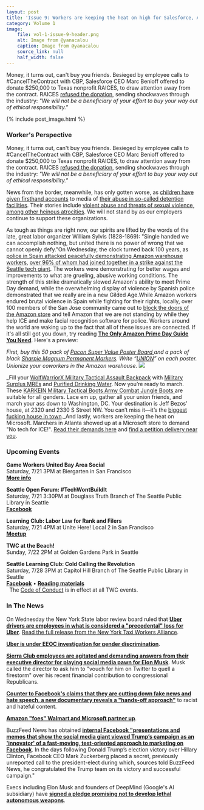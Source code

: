 ```yaml
---
layout: post
title: 'Issue 9: Workers are keeping the heat on high for Salesforce, Amazon, Microsoft'
category: Volume 1
image:
    file: vol-1-issue-9-header.png
    alt: Image from @yanacalou
    caption: Image from @yanacalou
    source_link: null
    half_width: false
---
```


<!-- Content imported from: http://eepurl.com/dBEEhT -->

Money, it turns out, can't buy you friends. Besieged by employee calls to #CancelTheContract with CBP, Salesforce CEO Marc Benioff offered to donate $250,000 to Texas nonprofit RAICES, to draw attention away from the contract. RAICES [refused the donation](https://twitter.com/RAICESTEXAS/status/1019975176140701696), sending shockwaves through the industry:&nbsp;_"We will not be a beneficiary of your effort to buy your way out of ethical responsibility."&nbsp;_

<!--excerpt-->

{% include post_image.html %}

### Worker's Perspective

Money, it turns out, can't buy you friends. Besieged by employee calls to #CancelTheContract with CBP, Salesforce CEO Marc Benioff offered to donate $250,000 to Texas nonprofit RAICES, to draw attention away from the contract. RAICES [refused the donation](https://twitter.com/RAICESTEXAS/status/1019975176140701696), sending shockwaves through the industry:&nbsp;_"We will not be a beneficiary of your effort to buy your way out of ethical responsibility."&nbsp;_  
  
News from the border, meanwhile, has only gotten worse, as [children have given firsthand accounts](https://www.nytimes.com/2018/07/14/us/migrant-children-shelters.html) to media of [their abuse in so-called detention facilities](https://www.texasobserver.org/treated-worse-than-dogs-immigrant-kids-in-detention-give-firsthand-accounts-of-squalid-conditions/). Their stories include [violent abuse and threats of sexual violence, among other heinous atrocities](https://www.newsweek.com/customs-and-border-control-beat-kicked-and-threatened-migrant-children-under-941385?amp=1&__twitter_impression=true). We will not stand by as our employers continue to support these organizations.&nbsp;  
  
As tough as things are right now, our spirits are lifted by the words of the late, great labor organizer William Sylvis (1828-1869): "Single handed we can accomplish nothing, but united there is no power of wrong that we cannot openly defy."On Wednesday, the clock turned back 100 years, as [police in Spain attacked peacefully demonstrating Amazon warehouse workers](https://www.telesurtv.net/english/news/Spain-Amazon-Workers-on-Strike-Attacked-by-National-Police-20180717-0012.html), [over 96% of whom had joined together in a strike against the Seattle tech giant](https://gizmodo.com/amazon-warehouse-strike-in-spain-reportedly-results-in-1827676740). The workers were demonstrating for better wages and improvements to what are grueling, abusive working conditions. The strength of this strike dramatically slowed Amazon's ability to meet Prime Day demand, while the overwhelming display of violence by Spanish police demonstrated that we really are in a new Gilded Age.While Amazon workers endured brutal violence in Spain while fighting for their rights, locally, over 100 members of the San Jose community came out to [block the doors of the Amazon store](https://www.facebook.com/SVRising/videos/2111378375793186/%5D)&nbsp;and tell Amazon that we are not standing by while they help ICE and make facial recognition software for police. Workers around the world are waking up to the fact that all of these issues are connected.&nbsp;If it's all still got you down, try reading [**The Only Amazon Prime Day Guide You Need**](https://splinternews.com/the-only-amazon-prime-day-guide-you-need-1827624247). Here's a preview:

_First, buy this 50 pack of&nbsp;[Pacon Super Value Poster Board&nbsp;](https://www.amazon.com/Pacon-Super-Value-Poster-Sheets/dp/B000F8XIP6/ref=sr_1_4?ie=UTF8&qid=1531749431&sr=8-4&keywords=posterboard&smid=ATVPDKIKX0DER&tag=splinteramzn-20&ascsubtag=efcb7fc8cfee40882fce418e64c0e338498ebb63&rawdata=%5Br%7Chttps%3A%2F%2Fsplinternews.com%5Bt%7Clink%5Bp%7C1827624247%5Ba%7CB000F8XIP6%5Bau%7C5722375466102916681%5Bb%7Csplinter)and a pack of black&nbsp;[Sharpie Magnum Permanent Markers](https://www.amazon.com/Sharpie-44101-Magnum-Permanent-Marker/dp/B00X4TV8Y6/ref=pd_sim_229_6?_encoding=UTF8&pd_rd_i=B00X4TV8Y6&pd_rd_r=a8b9269a-8908-11e8-a387-cb55ff1621b3&pd_rd_w=xsjwi&pd_rd_wg=aNn0u&pf_rd_i=desktop-dp-sims&pf_rd_m=ATVPDKIKX0DER&pf_rd_p=7967298517161621930&pf_rd_r=2JPWD1DFNE0T59HVMZ78&pf_rd_s=desktop-dp-sims&pf_rd_t=40701&psc=1&refRID=2JPWD1DFNE0T59HVMZ78&tag=splinteramzn-20&ascsubtag=0da52c6144a473da7c5d42e54c5042e08daf6230&rawdata=%5Br%7Chttps%3A%2F%2Fsplinternews.com%5Bt%7Clink%5Bp%7C1827624247%5Ba%7CB00X4TV8Y6%5Bau%7C5722375466102916681%5Bb%7Csplinter). Write “[UNION](https://theconcourse.deadspin.com/theres-never-been-a-better-time-to-unionize-amazon-1791126362)” on each poster. Unionize your coworkers in the Amazon warehouse. ![](https://pubads.g.doubleclick.net/gampad/ad?iu=/4246/fmg.fusion&c=1532038836&sz=401x301)_

_Fill your&nbsp;[WolfWarriorX Military Tactical Assault Backpack](https://www.amazon.com/WolfWarriorX-Military-Tactical-Resistant-Traveling/dp/B079DY16NC/ref=sr_1_14_sspa?s=home-garden&ie=UTF8&qid=1531749790&sr=1-14-spons&keywords=backpack&psc=1&tag=splinteramzn-20&ascsubtag=55077497f0f0df790c2a11e4409823397dae9a75&rawdata=%5Br%7Chttps%3A%2F%2Fsplinternews.com%5Bt%7Clink%5Bp%7C1827624247%5Ba%7CB079DY16NC%5Bau%7C5722375466102916681%5Bb%7Csplinter)&nbsp;with&nbsp;[Military Surplus MREs](https://www.amazon.com/Inspection-Meals-Military-Surplus-Bundle/dp/B07BHXQ5V4/ref=sr_1_4?ie=UTF8&qid=1531749908&sr=8-4&keywords=MRE&tag=splinteramzn-20&ascsubtag=38700ba40a43b3b88af33f735f2d2d240eba98b5&rawdata=%5Br%7Chttps%3A%2F%2Fsplinternews.com%5Bt%7Clink%5Bp%7C1827624247%5Ba%7CB07BHXQ5V4%5Bau%7C5722375466102916681%5Bb%7Csplinter)&nbsp;and&nbsp;[Purified Drinking Water](https://www.amazon.com/Kirkland-Signature-Purified-Drinking-Water/dp/B00QGMOJ4Y/ref=sr_1_12_s_it?s=grocery&ie=UTF8&qid=1531749976&sr=1-12&keywords=water&tag=splinteramzn-20&ascsubtag=9e53f56da75112184b059680da20bf6547175904&rawdata=%5Br%7Chttps%3A%2F%2Fsplinternews.com%5Bt%7Clink%5Bp%7C1827624247%5Ba%7CB00QGMOJ4Y%5Bau%7C5722375466102916681%5Bb%7Csplinter). Now you’re ready to march. These&nbsp;[KARKEIN Military Tactical Boots Army Combat Jungle Boots&nbsp;](https://www.amazon.com/KARKEIN-Military-Tactical-Combat-Jungle/dp/B075WT2N8G/ref=sr_1_4_sspa?ie=UTF8&qid=1531749634&sr=8-4-spons&keywords=army%2Bboots&psc=1&tag=splinteramzn-20&ascsubtag=916f1297d6b596b8ed59521a1274b18f9b763b1c&rawdata=%5Br%7Chttps%3A%2F%2Fsplinternews.com%5Bt%7Clink%5Bp%7C1827624247%5Ba%7CB075WT2N8G%5Bau%7C5722375466102916681%5Bb%7Csplinter)are suitable for all genders. Lace em up, gather all your union friends, and march your ass down to Washington, DC. Your destination is Jeff Bezos’ house, at 2320 and 2330 S Street NW. You can’t miss it—it’s the&nbsp;[biggest fucking house in town](https://www.washingtonpost.com/news/reliable-source/wp/2017/01/12/jeff-bezos-is-the-anonymous-buyer-of-the-biggest-house-in-washington/?utm_term=.4a3c27fda14d)._And lastly, workers are keeping the heat on Microsoft. Marchers in Atlanta showed up at a Microsoft store to demand "No tech for ICE!". [Read their demands here](https://madsa.ga/no-tech-for-ice/) and [find a petition delivery near you](https://www.notechforice.com/).


###  Upcoming Events

 **Game Workers United Bay Area Social**  
Saturday, 7/21 3PM at Biergarten in San Francisco  
[**More info**](https://twitter.com/GWU_BayArea/status/1017130219025518592)  
  
**Seattle Open Forum: #TechWontBuildIt**  
Saturday, 7/21 3:30PM at Douglass Truth Branch of The Seattle Public Library in Seattle  
[**Facebook**](https://www.facebook.com/events/257877258353344/)  
  
**Learning Club: Labor Law for Rank and Filers**  
Saturday, 7/21 4PM at Unite Here! Local 2 in San Francisco  
[**Meetup**](https://www.meetup.com/Tech-Workers-Coalition/events/252459669/)  
  
**TWC at the Beach!**  
Sunday, 7/22 2PM at Golden Gardens Park in Seattle  
  
**Seattle Learning Club: Cold Calling the Revolution**  
Saturday, 7/28 3PM at Capitol Hill Branch of The Seattle Public Library in Seattle  
[**Facebook**](https://www.facebook.com/events/1893509774003496/) • [**Reading materials**](https://sites.google.com/view/tech-workers-coalition/topics/cold-calling-the-revolution)  
&nbsp; The [Code of Conduct](https://techworkerscoalition.org/community-guide/) is in effect at all TWC events.


###  In The News

On Wednesday the New York State labor review board ruled that [**Uber drivers are employees in what is considered a "precedental" loss for Uber**](https://www.politico.com/states/new-york/city-hall/story/2018/07/18/uber-loses-a-precedential-victory-and-some-new-york-state-drivers-win-employee-status-518782).&nbsp;[Read the full release from the New York Taxi Workers Alliance](http://campaign.r20.constantcontact.com/render?m=1101912670699&ca=28ed83a7-d68d-4c24-872d-f0adebfec4f5).  
  
[**Uber is under EEOC investigation for gender discrimination**](https://techcrunch.com/2018/07/16/uber-eeoc-gender-discrimination/).  
  
[**Sierra Club employees are agitated and demanding answers from their executive director for playing social media pawn for Elon Musk**](https://www.bloomberg.com/news/articles/2018-07-18/musk-enlisted-sierra-club-to-deflect-flak-over-donation-to-gop). Musk called the director to ask him to "vouch for him on Twitter to quell a firestorm" over his recent financial contribution to congressional Republicans.  
  
[**Counter to Facebook's claims that they are cutting down fake news and hate speech, a new documentary reveals a "hands-off approach"**](https://www.theverge.com/2018/7/17/17582152/facebook-channel-4-undercover-investigation-content-moderation) to racist and hateful content.  
  
[**Amazon "foes" Walmart and Microsoft partner up**](https://www.wsj.com/articles/amazon-foes-walmart-and-microsoft-deepen-tech-partnership-1531800060).  
  
BuzzFeed News has obtained [**internal Facebook "presentations and memos that show the social media giant viewed Trump’s campaign as an 'innovator' of a fast-moving, test-oriented approach to marketing on Facebook**](https://www.buzzfeednews.com/article/ryanmac/congratulations-zuckerberg-call-trump-election-2016). In the days following Donald Trump’s election victory over Hillary Clinton, Facebook CEO Mark Zuckerberg placed a secret, previously unreported call to the president-elect during which, sources told BuzzFeed News, he congratulated the Trump team on its victory and successful campaign."  
  
Execs including Elon Musk and founders of DeepMind (Google's AI subsidiary) have [**signed a pledge promising not to develop lethal autonomous weapons**](https://www.theverge.com/2018/7/18/17582570/ai-weapons-pledge-elon-musk-deepmind-founders-future-of-life-institute).&nbsp;


